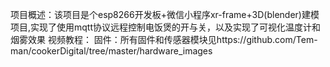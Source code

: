 项目概述：该项目是个esp8266开发板+微信小程序xr-frame+3D(blender)建模项目,实现了使用mqtt协议远程控制电饭煲的开与关，以及实现了可视化温度计和烟雾效果
视频教程：
固件：所有固件和传感器模块见https://github.com/Tem-man/cookerDigital/tree/master/hardware_images
